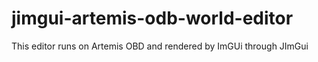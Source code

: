 # jimgui-artemis-odb-world-editor
This editor runs on Artemis OBD and rendered by ImGUi through JImGui
